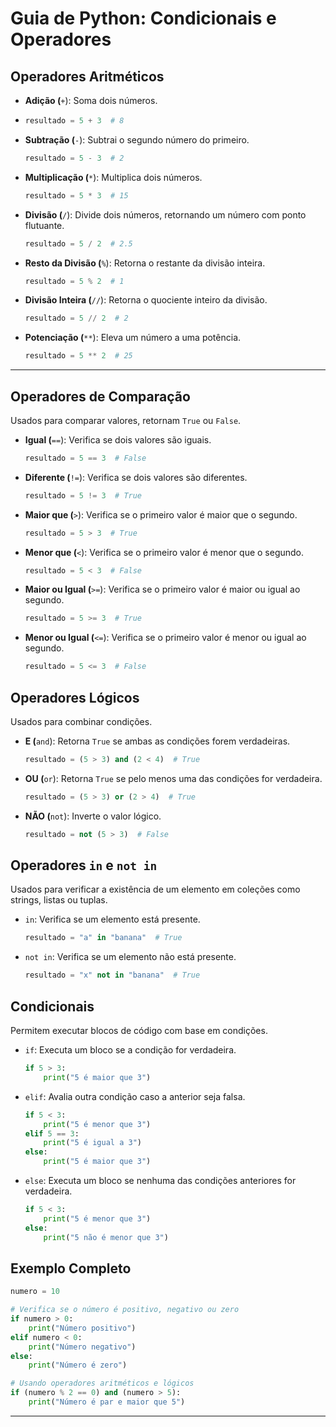 # Guia de Python: Condicionais e Operadores

## Operadores Aritméticos

* **Adição (**`+`): Soma dois números.
* ```python
  resultado = 5 + 3  # 8
  ```
* **Subtração (**`-`): Subtrai o segundo número do primeiro.

  ```python
  resultado = 5 - 3  # 2
  ```
* **Multiplicação (**`*`): Multiplica dois números.

  ```python
  resultado = 5 * 3  # 15
  ```
* **Divisão (**`/`): Divide dois números, retornando um número com ponto flutuante.

  ```python
  resultado = 5 / 2  # 2.5
  ```
* **Resto da Divisão (**`%`): Retorna o restante da divisão inteira.

  ```python
  resultado = 5 % 2  # 1
  ```
* **Divisão Inteira (**`//`): Retorna o quociente inteiro da divisão.

  ```python
  resultado = 5 // 2  # 2
  ```
* **Potenciação (**`**`): Eleva um número a uma potência.

  ```python
  resultado = 5 ** 2  # 25
  ```

---

## Operadores de Comparação

Usados para comparar valores, retornam `True` ou `False`.

* **Igual (**`==`): Verifica se dois valores são iguais.

  ```python
  resultado = 5 == 3  # False
  ```
* **Diferente (**`!=`): Verifica se dois valores são diferentes.

  ```python
  resultado = 5 != 3  # True
  ```
* **Maior que (**`>`): Verifica se o primeiro valor é maior que o segundo.

  ```python
  resultado = 5 > 3  # True
  ```
* **Menor que (**`<`): Verifica se o primeiro valor é menor que o segundo.

  ```python
  resultado = 5 < 3  # False
  ```
* **Maior ou Igual (**`>=`): Verifica se o primeiro valor é maior ou igual ao segundo.

  ```python
  resultado = 5 >= 3  # True
  ```
* **Menor ou Igual (**`<=`): Verifica se o primeiro valor é menor ou igual ao segundo.

  ```python
  resultado = 5 <= 3  # False
  ```

## Operadores Lógicos

Usados para combinar condições.

* **E (**`and`): Retorna `True` se ambas as condições forem verdadeiras.

  ```python
  resultado = (5 > 3) and (2 < 4)  # True
  ```
* **OU (**`or`): Retorna `True` se pelo menos uma das condições for verdadeira.

  ```python
  resultado = (5 > 3) or (2 > 4)  # True
  ```
* **NÃO (**`not`): Inverte o valor lógico.

  ```python
  resultado = not (5 > 3)  # False
  ```

## Operadores `in` e `not in`

Usados para verificar a existência de um elemento em coleções como strings, listas ou tuplas.

* `in`: Verifica se um elemento está presente.

  ```python
  resultado = "a" in "banana"  # True
  ```
* `not in`: Verifica se um elemento não está presente.

  ```python
  resultado = "x" not in "banana"  # True
  ```

## Condicionais

Permitem executar blocos de código com base em condições.

* `if`: Executa um bloco se a condição for verdadeira.

  ```python
  if 5 > 3:
      print("5 é maior que 3")
  ```
* `elif`: Avalia outra condição caso a anterior seja falsa.

  ```python
  if 5 < 3:
      print("5 é menor que 3")
  elif 5 == 3:
      print("5 é igual a 3")
  else:
      print("5 é maior que 3")
  ```
* `else`: Executa um bloco se nenhuma das condições anteriores for verdadeira.

  ```python
  if 5 < 3:
      print("5 é menor que 3")
  else:
      print("5 não é menor que 3")
  ```

## Exemplo Completo

```python
numero = 10

# Verifica se o número é positivo, negativo ou zero
if numero > 0:
    print("Número positivo")
elif numero < 0:
    print("Número negativo")
else:
    print("Número é zero")

# Usando operadores aritméticos e lógicos
if (numero % 2 == 0) and (numero > 5):
    print("Número é par e maior que 5")
```

---
